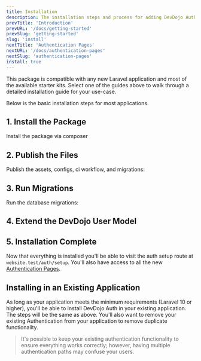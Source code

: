 ```yaml
---
title: Installation
description: The installation steps and process for adding DevDojo Auth package to your app.
prevTitle: 'Introduction'
prevURL: '/docs/getting-started'
prevSlug: 'getting-started'
slug: 'install'
nextTitle: 'Authentication Pages'
nextURL: '/docs/authentication-pages'
nextSlug: 'authentication-pages'
install: true
---
```


This package is compatible with any new Laravel application and most of the available starter kits. Select one of the guides above to walk through a detailed installation guide for your use-case.

Below is the basic installation steps for most applications.

## 1. Install the Package

Install the package via composer

<include src="docs/install/code/composer-require.html"></include>

## 2. Publish the Files

Publish the assets, configs, ci workflow, and migrations:

<include src="docs/install/code/publish.html"></include>

## 3. Run Migrations

Run the database migrations:

<include src="docs/install/code/migrate.html"></include>

## 4. Extend the DevDojo User Model

<include src="docs/install/code/extend-model.html"></include>

## 5. Installation Complete

Now that everything is installed you'll be able to visit the auth setup route at `website.test/auth/setup`. You'll also have access to all the new <a href="{ url('/docs/authentication-pages') }">Authentication Pages</a>.

## Installing in an Existing Application

As long as your application meets the minimum requirements (Laravel 10 or higher), you'll be able to install DevDojo Auth in your existing application. The steps will be the same as above. You'll also want to remove your existing Authentication from your application to remove duplicate functionality. 

> It's possible to keep your existing authentication functionality to ensure everything works correctly; however, having multiple authentication paths may confuse your users.
